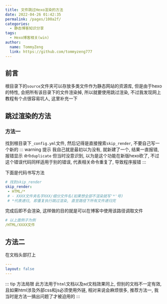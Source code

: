 ```yaml
---
title: 文件跳过Hexo渲染的方法
date: 2022-04-26 01:42:35
permalink: /pages/100a2f/
categories:
  - 静态博客知识分享
tags:
  - Hexo博客相关(win)
author: 
  name: TommyZeng
  link: https://github.com/tommyzeng777
---
```


## 前言
根目录下的`source`文件夹可以存放多类文件作为静态网站的资源库, 但是由于hexo的特性, 会把所有该目录下的文件渲染掉, 所以就要使用跳过渲染, 不过我发现网上教程有个点很容易坑人, 这里补充一下<!-- more -->

## 跳过渲染的方法
### 方法一

找到根目录下`_config.yml`文件, 然后记得是直接搜索`skip_render`, 不要自己写一个新的
::: warning 提示
我自己就是最初以为没有, 就新建了一个, 结果一直报错, 报错显示 `命令duplicate` 但当时没意识到, 以为是这个功能在新版hexo砍了, 不过这个错误代码同样适用于别的错误, 代表相关命令重复了, 导致程序报错
:::

下面是代码书写方法
``` yaml
# 找到skip_render
skip_render: 
 - HTML/*
 # - XXXX文件夹名字XXX/细分文件名(如果想全部不渲染就写'*'号)
 # *代表递归, 即重复执行跳过渲染, 直至路径下所有文件递归完
```

完成后即不会渲染, 这样做的目的就是可以在博客中使用该路径调取文件
``` yaml
# 以上面例子为例
/HTML/XXXX文件
```

## 方法二
在文档头部打上
``` yaml
---
layout: false
---
```

::: tip 方法局限
此方法用于`html`文档以及`md`文档效果同上, 但别的文档不一定有效, 且如果html涉及外部css和js必须使用外链, 相对来说会麻烦很多, 推荐方法一, 我当时是方法一搞出问题了才被迫用的
:::



